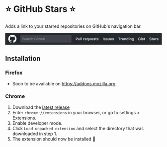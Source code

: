 # ⭐️ GitHub Stars ⭐️
Adds a link to your starred repositories on GitHub's navigation bar.

![screenshot](/screenshot.png)

## Installation
### Firefox
* Soon to be available on https://addons.mozilla.org.

### Chrome
1. Download the [latest release](https://github.com/jorgegonzalez/stars/releases/latest)
2. Enter `chrome://extensions` in your browser, or go to settings > Extensions.
3. Enable developer mode.
4. Click `Load unpacked extension` and select the directory that was downloaded in step 1.
5. The extension should now be installed 🌟
